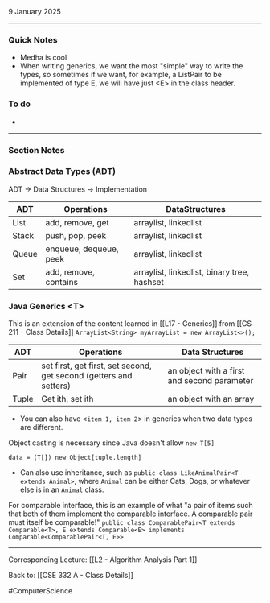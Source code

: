 9 January 2025

---
### Quick Notes
- Medha is cool
- When writing generics, we want the most "simple" way to write the types, so sometimes if we want, for example, a ListPair to be implemented of type E, we will have just \<E\> in the class header.

### To do
- 

---
### Section Notes

### Abstract Data Types (ADT)

ADT -> Data Structures -> Implementation

| ADT   | Operations             | DataStructures                              |
| ----- | ---------------------- | ------------------------------------------- |
| List  | add, remove, get       | arraylist, linkedlist                       |
| Stack | push, pop, peek        | arraylist, linkedlist                       |
| Queue | enqueue, dequeue, peek | arraylist, linkedlist                       |
| Set   | add, remove, contains  | arraylist, linkedlist, binary tree, hashset |

### Java Generics \<T\>

This is an extension of the content learned in [[L17 - Generics]] from [[CS 211 - Class Details]]
`ArrayList<String> myArrayList = new ArrayList<>();`

| ADT   | Operations                                                         | Data Structures                             |
| ----- | ------------------------------------------------------------------ | ------------------------------------------- |
| Pair  | set first, get first, set second, get second (getters and setters) | an object with a first and second parameter |
| Tuple | Get ith, set ith                                                   | an object with an array                     |
- You can also have <`item 1, item 2`> in generics when two data types are different.

Object casting is necessary since Java doesn't allow `new T[5]`
```
data = (T[]) new Object[tuple.length]
```

- Can also use inheritance, such as `public class LikeAnimalPair<T extends Animal>`, where `Animal` can be either Cats, Dogs, or whatever else is in an `Animal` class.

For comparable interface, this is an example of what "a pair of items such that both of them implement the comparable interface. A comparable pair must itself be comparable!"
`public class ComparablePair<T extends Comparable<T>, E extends Comparable<E> implements Comparable<ComparablePair<T, E>>` 


---
Corresponding Lecture: [[L2 - Algorithm Analysis Part 1]]

Back to: [[CSE 332 A - Class Details]]

#ComputerScience 
